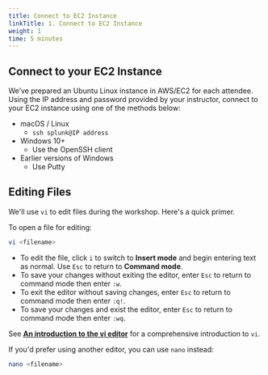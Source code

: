 ```yaml
---
title: Connect to EC2 Instance
linkTitle: 1. Connect to EC2 Instance
weight: 1
time: 5 minutes
---
```


## Connect to your EC2 Instance

We’ve prepared an Ubuntu Linux instance in AWS/EC2 for each attendee. Using the IP address and password provided by your instructor, connect to your EC2 instance using one of the methods below:

* macOS / Linux
  * `ssh splunk@IP address`
* Windows 10+
  * Use the OpenSSH client
* Earlier versions of Windows
  * Use Putty

## Editing Files

We'll use `vi` to edit files during the workshop.  Here's a quick primer.

To open a file for editing:

```bash
vi <filename> 
```

* To edit the file, click `i` to switch to **Insert mode** and begin entering text as normal. Use `Esc` to return to **Command mode**.
* To save your changes without exiting the editor, enter `Esc` to return to command mode then enter `:w`.
* To exit the editor without saving changes, enter `Esc` to return to command mode then enter `:q!`.
* To save your changes and exist the editor, enter `Esc` to return to command mode then enter `:wq`.

See [**An introduction to the vi editor**](https://www.redhat.com/en/blog/introduction-vi-editor) for a comprehensive introduction to `vi`.

If you'd prefer using another editor, you can use `nano` instead:

```bash
nano <filename> 
```

